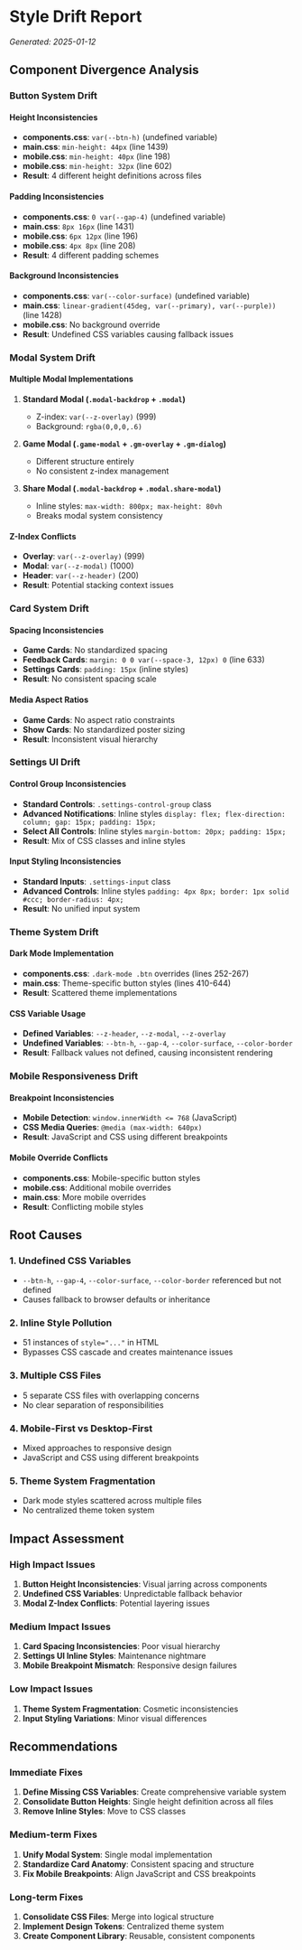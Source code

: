 # Style Drift Report
*Generated: 2025-01-12*

## Component Divergence Analysis

### Button System Drift

#### Height Inconsistencies
- **components.css**: `var(--btn-h)` (undefined variable)
- **main.css**: `min-height: 44px` (line 1439)
- **mobile.css**: `min-height: 40px` (line 198)
- **mobile.css**: `min-height: 32px` (line 602)
- **Result**: 4 different height definitions across files

#### Padding Inconsistencies
- **components.css**: `0 var(--gap-4)` (undefined variable)
- **main.css**: `8px 16px` (line 1431)
- **mobile.css**: `6px 12px` (line 196)
- **mobile.css**: `4px 8px` (line 208)
- **Result**: 4 different padding schemes

#### Background Inconsistencies
- **components.css**: `var(--color-surface)` (undefined variable)
- **main.css**: `linear-gradient(45deg, var(--primary), var(--purple))` (line 1428)
- **mobile.css**: No background override
- **Result**: Undefined CSS variables causing fallback issues

### Modal System Drift

#### Multiple Modal Implementations
1. **Standard Modal (`.modal-backdrop` + `.modal`)**
   - Z-index: `var(--z-overlay)` (999)
   - Background: `rgba(0,0,0,.6)`

2. **Game Modal (`.game-modal` + `.gm-overlay` + `.gm-dialog`)**
   - Different structure entirely
   - No consistent z-index management

3. **Share Modal (`.modal-backdrop` + `.modal.share-modal`)**
   - Inline styles: `max-width: 800px; max-height: 80vh`
   - Breaks modal system consistency

#### Z-Index Conflicts
- **Overlay**: `var(--z-overlay)` (999)
- **Modal**: `var(--z-modal)` (1000)
- **Header**: `var(--z-header)` (200)
- **Result**: Potential stacking context issues

### Card System Drift

#### Spacing Inconsistencies
- **Game Cards**: No standardized spacing
- **Feedback Cards**: `margin: 0 0 var(--space-3, 12px) 0` (line 633)
- **Settings Cards**: `padding: 15px` (inline styles)
- **Result**: No consistent spacing scale

#### Media Aspect Ratios
- **Game Cards**: No aspect ratio constraints
- **Show Cards**: No standardized poster sizing
- **Result**: Inconsistent visual hierarchy

### Settings UI Drift

#### Control Group Inconsistencies
- **Standard Controls**: `.settings-control-group` class
- **Advanced Notifications**: Inline styles `display: flex; flex-direction: column; gap: 15px; padding: 15px;`
- **Select All Controls**: Inline styles `margin-bottom: 20px; padding: 15px;`
- **Result**: Mix of CSS classes and inline styles

#### Input Styling Inconsistencies
- **Standard Inputs**: `.settings-input` class
- **Advanced Controls**: Inline styles `padding: 4px 8px; border: 1px solid #ccc; border-radius: 4px;`
- **Result**: No unified input system

### Theme System Drift

#### Dark Mode Implementation
- **components.css**: `.dark-mode .btn` overrides (lines 252-267)
- **main.css**: Theme-specific button styles (lines 410-644)
- **Result**: Scattered theme implementations

#### CSS Variable Usage
- **Defined Variables**: `--z-header`, `--z-modal`, `--z-overlay`
- **Undefined Variables**: `--btn-h`, `--gap-4`, `--color-surface`, `--color-border`
- **Result**: Fallback values not defined, causing inconsistent rendering

### Mobile Responsiveness Drift

#### Breakpoint Inconsistencies
- **Mobile Detection**: `window.innerWidth <= 768` (JavaScript)
- **CSS Media Queries**: `@media (max-width: 640px)`
- **Result**: JavaScript and CSS using different breakpoints

#### Mobile Override Conflicts
- **components.css**: Mobile-specific button styles
- **mobile.css**: Additional mobile overrides
- **main.css**: More mobile overrides
- **Result**: Conflicting mobile styles

## Root Causes

### 1. Undefined CSS Variables
- `--btn-h`, `--gap-4`, `--color-surface`, `--color-border` referenced but not defined
- Causes fallback to browser defaults or inheritance

### 2. Inline Style Pollution
- 51 instances of `style="..."` in HTML
- Bypasses CSS cascade and creates maintenance issues

### 3. Multiple CSS Files
- 5 separate CSS files with overlapping concerns
- No clear separation of responsibilities

### 4. Mobile-First vs Desktop-First
- Mixed approaches to responsive design
- JavaScript and CSS using different breakpoints

### 5. Theme System Fragmentation
- Dark mode styles scattered across multiple files
- No centralized theme token system

## Impact Assessment

### High Impact Issues
1. **Button Height Inconsistencies**: Visual jarring across components
2. **Undefined CSS Variables**: Unpredictable fallback behavior
3. **Modal Z-Index Conflicts**: Potential layering issues

### Medium Impact Issues
1. **Card Spacing Inconsistencies**: Poor visual hierarchy
2. **Settings UI Inline Styles**: Maintenance nightmare
3. **Mobile Breakpoint Mismatch**: Responsive design failures

### Low Impact Issues
1. **Theme System Fragmentation**: Cosmetic inconsistencies
2. **Input Styling Variations**: Minor visual differences

## Recommendations

### Immediate Fixes
1. **Define Missing CSS Variables**: Create comprehensive variable system
2. **Consolidate Button Heights**: Single height definition across all files
3. **Remove Inline Styles**: Move to CSS classes

### Medium-term Fixes
1. **Unify Modal System**: Single modal implementation
2. **Standardize Card Anatomy**: Consistent spacing and structure
3. **Fix Mobile Breakpoints**: Align JavaScript and CSS breakpoints

### Long-term Fixes
1. **Consolidate CSS Files**: Merge into logical structure
2. **Implement Design Tokens**: Centralized theme system
3. **Create Component Library**: Reusable, consistent components
